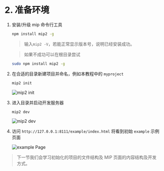 # 2. 准备环境

1. 安装/升级 mip 命令行工具

    ```bash
    npm install mip2 -g
    ```

    > 输入`mip2 -V`，若能正常显示版本号，说明已经安装成功。

    > 如果不成功可以在根目录尝试

    ```bash
    sudo npm install mip2 -g
    ```

2. 在合适的目录新建项目并命名，例如本教程中的 `myproject`

    ```bash
    mip2 init
    ```
    ![mip2 init](https://boscdn.baidu.com/assets/mip/codelab/mip-init0.jpg)


3. 进入目录并启动开发服务器

    ```bash
    mip2 dev
    ```
    ![mip2 dev](https://boscdn.baidu.com/assets/mip/codelab/mip-dev0.jpg)

4. 访问 `http://127.0.0.1:8111/example/index.html` 将看到初始 `example` 示例页面

    ![example Page](https://boscdn.baidu.com/assets/mip/codelab/home-init.png)

> 下一节我们会学习初始化的项目的文件结构及 MIP 页面的内容结构及开发方式。

